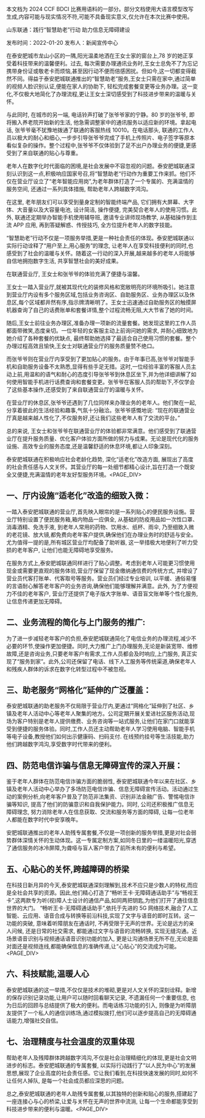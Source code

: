 本文档为 2024 CCF BDCI 比赛用语料的一部分。部分文档使用大语言模型改写生成,内容可能与现实情况不符,可能不具备现实意义,仅允许在本次比赛中使用。

山东联通：践行“智慧助老”行动 助力信息无障碍建设

发布时间：2022-01-20 发布人：新闻宣传中心

在泰安肥城市龙山小区的一隅,阳光温柔地洒在王女士家的窗台上,78 岁的她正享受着科技带来的温馨便利。过去, 每次需要办理通讯业务时,王女士总免不了为忘记携带身份证或敬老卡而烦恼,甚至因行动不便而倍感困扰。但如今,这一切都变得截然不同。得益于泰安肥城联通推出的“智慧助老”服务,王女士只需在家中,通过简单的视频人脸识别认证,便能在家人的协助下, 轻松完成套餐变更等业务办理。这一变化,不仅极大地简化了办理流程,更让王女士深切感受到了科技进步带来的温暖与关怀。

与此同时, 在城市的另一端, 电话铃声打破了张爷爷家的宁静。80 岁的张爷爷, 即将搬入养老院开始新的生活, 他急需调整家中的通讯服务以适应新的环境。拿起电话, 张爷爷毫不犹豫地拨通了联通的客服热线 10010。在电话那头, 联通的工作人员以极大的耐心和细心,一步步引导张爷爷完成了手机上传照片、电子签字等原本看似复杂的操作。整个过程中,张爷爷不仅体验到了足不出户办理业务的便捷,更感受到了来自联通的贴心与尊重。

老年人在数字化时代面临的困境,是社会发展中不容忽视的问题。泰安肥城联通深刻认识到这一点,积极响应国家号召,将“智慧助老“行动作为重要工作来抓。他们不仅在营业厅设立了“老年智能应用岗”,为老年群体打造了一个专属的、充满温情的服务空间, 还通过一系列具体措施, 帮助老年人跨越数字鸿沟。

在这里, 老年朋友们可以享受到量身定制的智能终端产品, 它们拥有大屏幕、大字体、大音量以及大容量电池, 设计简洁, 操作便捷, 完美契合老年人的使用习惯。此外, 联通还定期举办智能手机使用辅导班, 邀请专业讲师现场教学, 从基础操作到主流 APP 应用, 再到答疑解惑、传授技巧, 全方位提升老年人的数字技能。

“智慧助老”行动不仅是一项服务举措,更是一种社会责任的体现。泰安肥城联通以实际行动诠释了“用户至上,用心服务”的理念, 让老年人在享受科技便利的同时,也感受到了社会的温暖与关怀。随着这一行动的深入开展,越来越多的老年人将能够自信地拥抱数字生活, 共享智慧社会的美好成果。

在联通营业厅, 王女士和张爷爷的体验充满了便捷与温馨。

王女士一踏入营业厅,就被其现代化的装修风格和宽敞明亮的环境所吸引。她注意到营业厅内设有多个服务区域,包括业务咨询区、自助服务区、业务办理区以及休息区,每个区域都井然有序,指示牌清晰明了。王女士迅速通过自助服务区的触摸屏机器查询了自己的话费账单和套餐详情,整个过程流畅无阻,大大节省了她的时间。

随后,王女士前往业务办理区,准备办理一项新的流量套餐。她发现这里的工作人员都面带微笑,态度亲切。一位年轻的女客服主动上前询问她的需求, 并耐心细致地为她介绍了各种套餐的优缺点, 最终帮助她选择了最适合自己使用习惯的套餐。整个办理过程高效且愉快,王女士对联通营业厅的服务质量赞不绝口。

而张爷爷则在营业厅内享受到了更加贴心的服务。由于年事已高,张爷爷对智能手机和自助服务设备不太熟悉,显得有些手足无措。这时,一位经验丰富的客服人员主动上前,用温和的语气和耐心的态度引导张爷爷到休息区坐下,并为他详细讲解了如何使用智能手机进行话费查询和套餐变更。张爷爷在客服人员的帮助下,不仅学会了这些基本操作,还感受到了来自联通营业厅的温暖与关怀。

在营业厅的休息区,张爷爷还遇到了几位同样来办理业务的老年人。他们聚在一起,分享着彼此的生活经验和趣事,气氛十分融洽。张爷爷感慨地说: “现在的联通营业厅真是越来越人性化了,不仅服务好,还让我们这些老年人有了交流的平台。”

总的来说, 王女士和张爷爷在联通营业厅的体验都非常满意。他们感受到了联通营业厅在提升服务质量、优化客户体验方面所做的努力与成果。无论是现代化的服务设施、高效专业的服务态度,还是温馨舒适的休息环境,都让人印象深刻。

泰安肥城联通在积极响应社会老龄化趋势, 深化“适老化”改造方面, 展现出了高度的社会责任感与人文关怀。其营业厅的每一处细节都精心设计,旨在打造一个既安全又便捷,充满温情的老年友好型服务环境。<PAGE_DIV> 

## 一、厅内设施“适老化”改造的细致入微：

一踏入泰安肥城联通的营业厅,首先映入眼帘的是一系列贴心的便民服务设施。营业厅特别设置了便民服务箱,箱内物品一应俱全, 从基础的防疫用品如一次性口罩、消毒酒精、免洗手液, 到老年人常用的药物、饮用水、纸杯、雨伞, 乃至细致入微的老花镜、放大镜,都免费向老年客户提供,确保他们在办理业务时的舒适与安全。尤为值得一提的是,所有城区营业厅均配备了助听器, 这一举措极大地便利了听力受损的老年客户, 让他们也能无障碍地享受服务。

在服务方式上,泰安肥城联通同样进行了贴心调整。考虑到老年人可能更习惯使用现金或需要更直观的服务体验,营业厅保留了现金缴纳通信费的传统方式, 并增设了营业员代客打账单、代客取号等服务。营业员们经过专业培训, 以平缓、通俗易懂的言语耐心解答老年客户的业务咨询,确保他们能够理解并满意。此外, 为了方便视力不佳的老年客户, 营业厅还提供了电子版大字账单、语音盲文账单等个性化服务,让信息传递更加无障碍。

## 二、业务流程的简化与上门服务的推广:

为了进一步减轻老年客户的负担,泰安肥城联通简化了电信业务的办理流程,减少不必要的环节,使操作更加便捷。同时,大力推广上门办理服务,无论是新装宽带、维修故障,还是咨询业务,只要老年客户有需求,工作人员都会及时响应,上门服务, 真正实现了“服务到家”。此外,公司还保留了电话、线下人工服务等传统渠道,确保老年人和残疾人群体的诉求在数字化转型过程中不被忽视。

## 三、助老服务“网格化”延伸的广泛覆盖：

泰安肥城联通的助老服务不仅局限于营业厅内,更通过“网格化”延伸到了社区、乡镇及老年人活动中心等老年人聚集的地方。公司定期开展关爱进社区服务活动,现场为客户特别是老年人提供缴费、业务咨询等一站式服务,让他们在家门口就能享受到便捷的服务体验。同时,工作人员还主动帮助老年人学习使用电脑、智能手机等电子设备,教授他们如何出示健康码、扫码支付. 在线预约挂号等生活技能,助力他们跨越数字鸿沟,享受数字时代带来的便利。

## 四、防范电信诈骗与信息无障碍宣传的深入开展：

鉴于老年人群体在防范电信诈骗方面的脆弱性, 泰安肥城联通今年以来在社区、乡镇及老年人活动中心举办了多场防范电信诈骗、信息无障碍宣传活动。活动通过生动的案例分析,向老年客户普及了防范非法集资、识别非法金融广告、警惕电信诈骗等知识, 提高了他们的防骗意识和自我保护能力。同时, 公司还积极推广信息无障碍理念, 努力消除老年人在信息获取、交流和服务等方面的障碍, 让每一位老年人都能在数字时代中安享晚年。

安肥城联通推出的老年人助残专属套餐,不仅是一项创新的服务举措,更是对社会弱势群体深情关怀的生动体现。这一专属定制方案,如同冬日里的一缕温暖阳光,穿透了通信服务的冰冷屏障,为聋哑与盲人客户带去了前所未有的便利与希望。

## 五、心贴心的关怀,跨越障碍的桥梁

在科技日新月异的今天,泰安肥城联通深刻理解到,技术不应只是少数人的特权,而应是全社会共享的资源。因此,他们精心打造了“畅听王卡·无障碍通话助手”与“畅视王卡”,这两款专为听(视)障人士设计的通信产品,如同两把钥匙,为他们打开了通往信息世界的大门。 “畅听王卡·无障碍通话助手”,依托于先进的 5G 网络技术,融合了人工智能、云应用、语音合成与转换等前沿科技,实现了文字与语音的即时互转。这一功能的突破, 意味着听障朋友在通话时, 不再受限于无声的世界。无论是远方的亲人问候, 还是日常的社交需求, 都能通过文字与语音的流畅转换, 实现无缝沟通。近场景语音识别与视频通话语音识别功能的加入, 更是让沟通场景无所不在,无论是面对面还是视频连线,都能确保信息的准确传递,让“心贴心”的交流成为可能。<PAGE_DIV> 

## 六、科技赋能,温暖人心

泰安肥城联通的这一举措,不仅仅是技术的堆砌,更是对人文关怀的深刻诠释。新增的保存识别记录功能,让用户可以随时回看聊天记录, 不遗漏任何一个重要信息, 也为日后的回顾与总结提供了极大的便利。而电话练习功能的引入, 则像是为听障朋友提供了一个私人的通信训练场,通过模拟拨打,他们可以逐步提高自己的无障碍通话能力,增强社交自信。

## 七、治理精度与社会温度的双重体现

帮助老年人及残障群体跨越数字鸿沟,不仅是社会治理精细化的体现,更是社会文明进步的标志。泰安肥城联通的专属套餐, 以实际行动践行了“以人民为中心”的发展思想,展现了企业高度的社会责任感。它让我们看到,在科技快速发展的同时,如何不让任何人掉队, 是每一个社会成员都应深思的问题。

总之,泰安肥城联通的老年人助残专属套餐,以其独特的创新和贴心的服务,搭建起了一座连接心与心的桥梁,让爱与关怀在无声的世界中流淌, 让每一个生命都能享受到科技进步带来的便利与温暖。<PAGE_DIV> 
